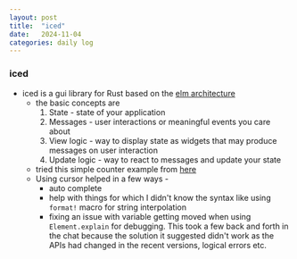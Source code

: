 ```yaml
---
layout: post
title:  "iced"
date:   2024-11-04
categories: daily log
---
```


### iced
- iced is a gui library for Rust based on the [elm architecture](https://guide.elm-lang.org/architecture/)
  - the basic concepts are
    1. State - state of your application
    2. Messages - user interactions or meaningful events you care about
    3. View logic - way to display state as widgets that may produce messages on user interaction
    4. Update logic - way to react to messages and update your state
  - tried this simple counter example from [here](https://jl710.github.io/iced-guide/quickstart/3_a_simple_counter_app.html)
  - Using cursor helped in a few ways - 
     - auto complete 
     - help with things for which I didn't know the syntax like using ```format!``` macro for string interpolation 
     - fixing an issue with variable getting moved when using ```Element.explain``` for debugging. This took a few back and forth in the chat because the solution it suggested didn't work as the APIs had changed in the recent versions, logical errors etc.

